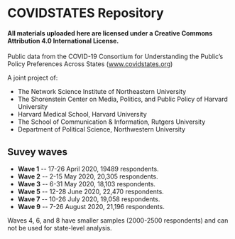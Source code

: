# COVIDSTATES Repository

#### All materials uploaded here are licensed under a Creative Commons Attribution 4.0 International License. 

Public data from the COVID-19 Consortium for Understanding the Public’s Policy Preferences Across States (www.covidstates.org)

A joint project of:

- The Network Science Institute of Northeastern University
- The Shorenstein Center on Media, Politics, and Public Policy of Harvard University
- Harvard Medical School, Harvard University
- The School of Communication & Information, Rutgers University
- Department of Political Science, Northwestern University

## Suvey waves

- **Wave 1** -- 17-26 April 2020, 19489 respondents.
- **Wave 2** -- 2-15 May 2020, 20,305 respondents.
- **Wave 3** -- 6-31 May 2020, 18,103 respondents.
- **Wave 5** -- 12-28 June 2020, 22,470 respondents.
- **Wave 7** -- 10-26 July 2020, 19,058 respondents.
- **Wave 9** -- 7-26 August 2020, 21,196 respondents.

Waves 4, 6, and 8 have smaller samples (2000-2500 respondents) and can not be used for state-level analysis.
